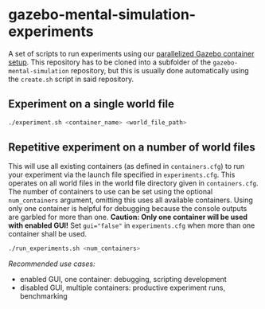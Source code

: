 # gazebo-mental-simulation-experiments
A set of scripts to run experiments using our [parallelized Gazebo container setup](https://github.com/jacobs-robotics/gazebo-mental-simulation). This repository has to be cloned into a subfolder of the `gazebo-mental-simulation` repository, but this is usually done automatically using the `create.sh` script in said repository.

## Experiment on a single world file
```bash
./experiment.sh <container_name> <world_file_path>
```

## Repetitive experiment on a number of world files
This will use all existing containers (as defined in `containers.cfg`) to run your experiment via the launch file specified in `experiments.cfg`. This operates on all world files in the world file directory given in `containers.cfg`.
The number of containers to use can be set using the optional `num_containers` argument, omitting this uses all available containers. Using only one container is helpful for debugging because the console outputs are garbled for more than one.
**Caution: Only one container will be used with enabled GUI!** Set `gui="false"` in `experiments.cfg` when more than one container shall be used.
```bash
./run_experiments.sh <num_containers>
```
*Recommended use cases:*
* enabled GUI, one container: debugging, scripting development
* disabled GUI, multiple containers: productive experiment runs, benchmarking
